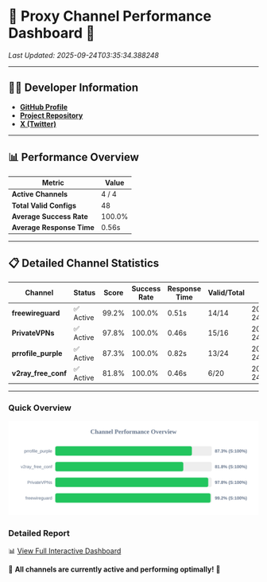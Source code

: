 # 🌟 Proxy Channel Performance Dashboard 🌟

_Last Updated: 2025-09-24T03:35:34.388248_

---

## 👩‍💻 Developer Information

- **[GitHub Profile](https://github.com/4n0nymou3)**  
- **[Project Repository](https://github.com/4n0nymou3/multi-proxy-config-fetcher)**  
- **[X (Twitter)](https://x.com/4n0nymou3)**  

---

## 📊 Performance Overview

| Metric                | Value       |
|-----------------------|-------------|
| **Active Channels**   | 4 / 4       |
| **Total Valid Configs** | 48          |
| **Average Success Rate** | 100.0%      |
| **Average Response Time** | 0.56s       |

---

## 📋 Detailed Channel Statistics

| Channel          | Status     | Score  | Success Rate | Response Time | Valid/Total | Last Success               |
|------------------|------------|--------|--------------|---------------|-------------|----------------------------|
| **freewireguard**  | ✅ Active  | 99.2%  | 100.0% | 0.51s         | 14/14       | 2025-09-24T03:35:34.386650 |
| **PrivateVPNs**  | ✅ Active  | 97.8%  | 100.0% | 0.46s         | 15/16       | 2025-09-24T03:35:33.848831 |
| **prrofile_purple**  | ✅ Active  | 87.3%  | 100.0% | 0.82s         | 13/24       | 2025-09-24T03:35:32.842837 |
| **v2ray_free_conf**  | ✅ Active  | 81.8%  | 100.0% | 0.46s         | 6/20       | 2025-09-24T03:35:33.350956 |

---

### Quick Overview
<div align="center">
  <a href="https://raw.githubusercontent.com/nullluser/NullRepo/refs/heads/main/assets/channel_stats_chart.svg">
    <img src="https://raw.githubusercontent.com/nullluser/NullRepo/refs/heads/main/assets/channel_stats_chart.svg" alt="Source Performance Statistics" width="800">
  </a>
</div>

### Detailed Report
📊 [View Full Interactive Dashboard](https://htmlpreview.github.io/?https://github.com/nullluser/NullRepo/blob/main/assets/performance_report.html)

🎉 **All channels are currently active and performing optimally!** 🎉
